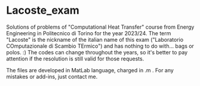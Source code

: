 # Lacoste_exam
Solutions of problems of "Computational Heat Transfer" course from Energy Engineering in Politecnico di Torino for the year 2023/24.
The term "Lacoste" is the nickname of the italian name of this exam ("Laboratorio COmputazionale di Scambio TErmico") and has nothing to do with... bags or polos. :)
The codes can change throughout the years, so it's better to pay attention if the resolution is still valid for those requests.

The files are developed in MatLab language, charged in .m .
For any mistakes or add-ins, just contact me.
